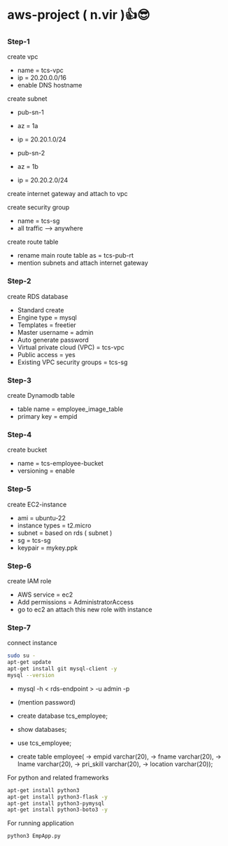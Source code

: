 # aws-project ( n.vir )👍😎

### Step-1

create vpc

 - name = tcs-vpc
 - ip = 20.20.0.0/16
 - enable DNS hostname

create subnet

 - pub-sn-1
 - az = 1a
 - ip = 20.20.1.0/24

 - pub-sn-2
 - az = 1b
 - ip = 20.20.2.0/24

create internet gateway  and attach to vpc

create security group

 - name =  tcs-sg
 - all traffic --> anywhere

create route table

 - rename main route table as  =  tcs-pub-rt
 - mention subnets and attach internet gateway
   

### Step-2

create RDS database

 - Standard create
 - Engine type  =  mysql
 - Templates  =  freetier
 - Master username  =  admin
 - Auto generate password
 - Virtual private cloud (VPC)  =  tcs-vpc
 - Public access  =  yes
 - Existing VPC security groups  = tcs-sg


### Step-3

create Dynamodb table

 - table name  =  employee_image_table
 - primary key  =  empid


### Step-4

create bucket

 - name  =  tcs-employee-bucket
 - versioning  =  enable


### Step-5

create EC2-instance

 - ami  =  ubuntu-22
 - instance types  =  t2.micro
 - subnet  =  based on rds ( subnet )
 - sg  =  tcs-sg
 - keypair  =  mykey.ppk


### Step-6

create IAM role

 - AWS service  =  ec2
 - Add permissions  =  AdministratorAccess
 - go to ec2 an attach this new role with instance


### Step-7

connect instance

```sh
sudo su -
apt-get update
apt-get install git mysql-client -y
mysql --version
```

 - mysql -h < rds-endpoint > -u admin -p
 - (mention password)

 - create database tcs_employee;
 - show databases;
 - use tcs_employee;

 - create table employee(
    -> empid varchar(20),
    -> fname varchar(20),
    -> lname varchar(20),
    -> pri_skill varchar(20),
    -> location varchar(20));

	   
For python and related frameworks

```sh
apt-get install python3
apt-get install python3-flask -y
apt-get install python3-pymysql
apt-get install python3-boto3 -y
```

For running application

```sh
python3 EmpApp.py
```
